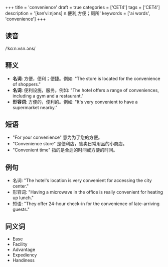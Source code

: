 +++
title = 'convenience'
draft = true
categories = ['CET4']
tags = ['CET4']
description = '[kənˈviːnjəns] n.便利,方便；厕所'
keywords = ['ai words', 'convenience']
+++

## 读音
/ˈkɑːn.vɛn.əns/

## 释义
- **名词**: 方便，便利；便捷。例如: "The store is located for the convenience of shoppers."
- **名词**: 便利设施，服务。例如: "The hotel offers a range of conveniences, including a gym and a restaurant."
- **形容词**: 方便的，便利的。例如: "It's very convenient to have a supermarket nearby."

## 短语
- "For your convenience" 意为为了您的方便。
- "Convenience store" 是便利店，售卖日常用品的小商店。
- "Convenient time" 指的是合适的时间或方便的时间。

## 例句
- 名词: "The hotel's location is very convenient for accessing the city center."
- 形容词: "Having a microwave in the office is really convenient for heating up lunch."
- 短语: "They offer 24-hour check-in for the convenience of late-arriving guests."

## 同义词
- Ease
- Facility
- Advantage
- Expediency
- Handiness

